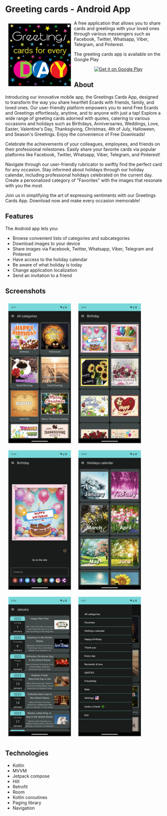 # Greeting cards - Android App
<img src="/readme/greetings_logo.jpg" align="left"
width="200" hspace="10" vspace="10">
A free application that allows you to share cards and greetings with your loved ones through various messengers such as Facebook, Twitter, Whatsapp, Viber, Telegram, and Pinterest.

The greeting cards app is available on the Google Play

<p align="center">
<a href="https://play.google.com/store/apps/details?id=ua.ulch.artshop">
    <img alt="Get it on Google Play"
        height="80"
        src="https://play.google.com/intl/en_us/badges/images/generic/en_badge_web_generic.png" />
</a>

## About

Introducing our innovative mobile app, the Greetings Cards App, designed to transform the way you share heartfelt Ecards with friends, family, and loved ones. Our user-friendly platform empowers you to send Free Ecards and Greetings effortlessly, anytime, and to anyone with just a tap! Explore a wide range of greeting cards adorned with quotes, catering to various occasions and holidays such as Birthdays, Anniversaries, Weddings, Love, Easter, Valentine's Day, Thanksgiving, Christmas, 4th of July, Halloween, and Season's Greetings. Enjoy the convenience of Free Downloads!

Celebrate the achievements of your colleagues, employees, and friends on their professional milestones. Easily share your favorite cards via popular platforms like Facebook, Twitter, Whatsapp, Viber, Telegram, and Pinterest!

Navigate through our user-friendly rubricator to swiftly find the perfect card for any occasion. Stay informed about  holidays through our holiday calendar, including professional holidays celebrated on the current day. Create a personalized category of "Favorites" with the images that resonate with you the most.

Join us in simplifying the art of expressing sentiments with our Greetings Cards App. Download now and make every occasion memorable!

## Features

The Android app lets you:
- Browse convenient lists of categories and subcategories
- Download images to your device
- Share images via Facebook, Twitter, Whatsapp, Viber, Telegram and Pinterest
- Have access to the holiday calendar
- Be aware of what holiday is today
- Change application localization
- Send an invitation to a friend

## Screenshots

[<img src="/readme/p-1.jpg"
width="200" hspace="10" vspace="10">](/readme/p-1.jpg)
[<img src="/readme/p-2.jpg"
width="200" hspace="10" vspace="10">](/readme/p-2.jpg)
[<img src="/readme/p-3.jpg"
width="200" hspace="10" vspace="10">](/readme/p-3.jpg)
[<img src="/readme/p-4.jpg"
width="200" hspace="10" vspace="10">](/readme/p-4.jpg)
[<img src="/readme/p-5.jpg"
width="200" hspace="10" vspace="10">](/readme/p-5.jpg)
[<img src="/readme/p-6.jpg"
width="200" hspace="10" vspace="10">](/readme/p-6.jpg)

## Technologies

- Kotlin
- MVVM
- Jetpack compose
- Hilt
- Retrofit
- Room
- Kotlin coroutines
- Paging library
- Navigation

